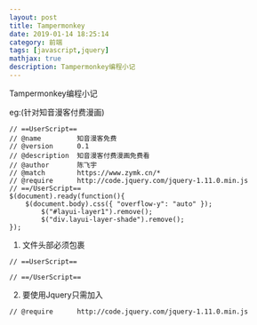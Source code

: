 ```yaml
---
layout: post
title: Tampermonkey
date: 2019-01-14 18:25:14
category: 前端
tags: [javascript,jquery]
mathjax: true
description: Tampermonkey编程小记
---
```

Tampermonkey编程小记
<!--more-->
eg:(针对知音漫客付费漫画)
```
// ==UserScript==
// @name         知音漫客免费
// @version      0.1
// @description  知音漫客付费漫画免费看
// @author       陈飞宇
// @match        https://www.zymk.cn/*
// @require      http://code.jquery.com/jquery-1.11.0.min.js
// ==/UserScript==
$(document).ready(function(){
    $(document.body).css({ "overflow-y": "auto" });
        $("#layui-layer1").remove();
        $("div.layui-layer-shade").remove();
});
```
1. 文件头部必须包裹
```
// ==UserScript==

// ==/UserScript==
```
2. 要使用Jquery只需加入
```
// @require      http://code.jquery.com/jquery-1.11.0.min.js
```
